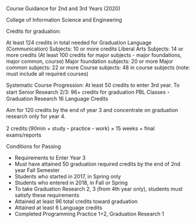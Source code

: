 ﻿Course Guidance for 2nd and 3rd Years (2020)

College of Information Science and Engineering



Credits for graduation:

At least 124 credits in total needed for Graduation 
Language (Communication) Subjects: 10 or more credits
Liberal Arts Subjects: 14 or more credits
(At least 100 credits for major subjects - major foundations, major common, course)
Major foundation subjects: 20 or more
Major common subjects: 22 or more
Course subjects: 48 in course subjects (note: must include all required courses)


Systematic Course Progression:
At least 50 credits to enter 3rd year.
To start Senior Research 2/3: 96+ credits for graduation PBL Classes・Graduation Research 16 Language Credits

Aim for 120 credits by the end of year 3 and concentrate on graduation research only for year 4.

2 credits:(90min + study・practice・work) × 15 weeks + final exams/reports


Conditions for Passing

- Requirements to Enter Year 3
- Must have attained 50 graduation required credits by the end of 2nd year Fall Semester
- Students who started in 2017, in Spring only
- Students who entered in 2018, in Fall or Spring
- To take Graduation Research 2, 3 (from 4th year only), students must satisfy these requirements
- Attained at least 96 total credits toward graduation 
- Attained at least 6 Language credits
- Completed Programming Practice 1+2, Graduation Research 1
